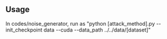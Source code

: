 ## Usage
In codes/noise_generator, run as "python [attack_method].py --init_checkpoint data --cuda --data_path ../../data/[dataset]"
